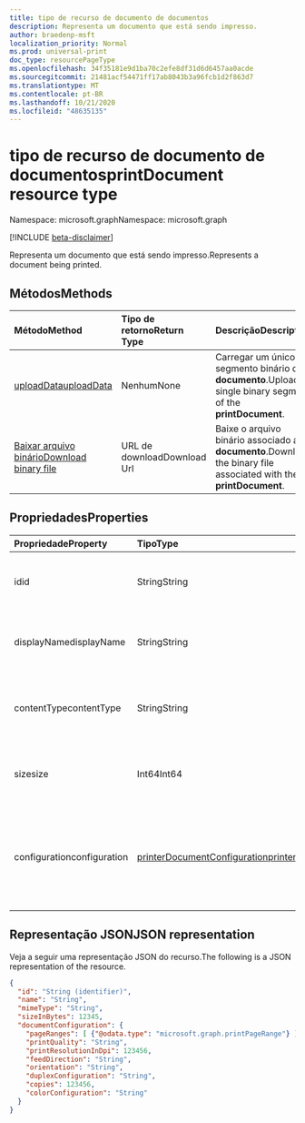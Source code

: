 ```yaml
---
title: tipo de recurso de documento de documentos
description: Representa um documento que está sendo impresso.
author: braedenp-msft
localization_priority: Normal
ms.prod: universal-print
doc_type: resourcePageType
ms.openlocfilehash: 34f35181e9d1ba70c2efe8df31d6d6457aa0acde
ms.sourcegitcommit: 21481acf54471ff17ab8043b3a96fcb1d2f863d7
ms.translationtype: MT
ms.contentlocale: pt-BR
ms.lasthandoff: 10/21/2020
ms.locfileid: "48635135"
---
```

# <a name="printdocument-resource-type"></a><span data-ttu-id="78e9f-103">tipo de recurso de documento de documentos</span><span class="sxs-lookup"><span data-stu-id="78e9f-103">printDocument resource type</span></span>

<span data-ttu-id="78e9f-104">Namespace: microsoft.graph</span><span class="sxs-lookup"><span data-stu-id="78e9f-104">Namespace: microsoft.graph</span></span>

[!INCLUDE [beta-disclaimer](../../includes/beta-disclaimer.md)]

<span data-ttu-id="78e9f-105">Representa um documento que está sendo impresso.</span><span class="sxs-lookup"><span data-stu-id="78e9f-105">Represents a document being printed.</span></span>

## <a name="methods"></a><span data-ttu-id="78e9f-106">Métodos</span><span class="sxs-lookup"><span data-stu-id="78e9f-106">Methods</span></span>

| <span data-ttu-id="78e9f-107">Método</span><span class="sxs-lookup"><span data-stu-id="78e9f-107">Method</span></span>       | <span data-ttu-id="78e9f-108">Tipo de retorno</span><span class="sxs-lookup"><span data-stu-id="78e9f-108">Return Type</span></span> | <span data-ttu-id="78e9f-109">Descrição</span><span class="sxs-lookup"><span data-stu-id="78e9f-109">Description</span></span> |
|:-------------|:------------|:------------|
| [<span data-ttu-id="78e9f-110">uploadData</span><span class="sxs-lookup"><span data-stu-id="78e9f-110">uploadData</span></span>](../api/printdocument-uploaddata.md) | <span data-ttu-id="78e9f-111">Nenhum</span><span class="sxs-lookup"><span data-stu-id="78e9f-111">None</span></span> | <span data-ttu-id="78e9f-112">Carregar um único segmento binário do **documento**.</span><span class="sxs-lookup"><span data-stu-id="78e9f-112">Upload a single binary segment of the **printDocument**.</span></span> |
| [<span data-ttu-id="78e9f-113">Baixar arquivo binário</span><span class="sxs-lookup"><span data-stu-id="78e9f-113">Download binary file</span></span>](../api/printdocument-get-file.md) | <span data-ttu-id="78e9f-114">URL de download</span><span class="sxs-lookup"><span data-stu-id="78e9f-114">Download Url</span></span> | <span data-ttu-id="78e9f-115">Baixe o arquivo binário associado ao **documento**.</span><span class="sxs-lookup"><span data-stu-id="78e9f-115">Download the binary file associated with the **printDocument**.</span></span> |

## <a name="properties"></a><span data-ttu-id="78e9f-116">Propriedades</span><span class="sxs-lookup"><span data-stu-id="78e9f-116">Properties</span></span>
| <span data-ttu-id="78e9f-117">Propriedade</span><span class="sxs-lookup"><span data-stu-id="78e9f-117">Property</span></span>     | <span data-ttu-id="78e9f-118">Tipo</span><span class="sxs-lookup"><span data-stu-id="78e9f-118">Type</span></span>        | <span data-ttu-id="78e9f-119">Descrição</span><span class="sxs-lookup"><span data-stu-id="78e9f-119">Description</span></span> |
|:-------------|:------------|:------------|
|<span data-ttu-id="78e9f-120">id</span><span class="sxs-lookup"><span data-stu-id="78e9f-120">id</span></span>|<span data-ttu-id="78e9f-121">String</span><span class="sxs-lookup"><span data-stu-id="78e9f-121">String</span></span>|<span data-ttu-id="78e9f-122">O identificador do documento.</span><span class="sxs-lookup"><span data-stu-id="78e9f-122">The document's identifier.</span></span> <span data-ttu-id="78e9f-123">Somente leitura.</span><span class="sxs-lookup"><span data-stu-id="78e9f-123">Read-only.</span></span>|
|<span data-ttu-id="78e9f-124">displayName</span><span class="sxs-lookup"><span data-stu-id="78e9f-124">displayName</span></span>|<span data-ttu-id="78e9f-125">String</span><span class="sxs-lookup"><span data-stu-id="78e9f-125">String</span></span>|<span data-ttu-id="78e9f-126">O nome do documento.</span><span class="sxs-lookup"><span data-stu-id="78e9f-126">The document's name.</span></span> <span data-ttu-id="78e9f-127">Somente leitura.</span><span class="sxs-lookup"><span data-stu-id="78e9f-127">Read-only.</span></span>|
|<span data-ttu-id="78e9f-128">contentType</span><span class="sxs-lookup"><span data-stu-id="78e9f-128">contentType</span></span>|<span data-ttu-id="78e9f-129">String</span><span class="sxs-lookup"><span data-stu-id="78e9f-129">String</span></span>|<span data-ttu-id="78e9f-130">O tipo de conteúdo do documento (MIME).</span><span class="sxs-lookup"><span data-stu-id="78e9f-130">The document's content (MIME) type.</span></span> <span data-ttu-id="78e9f-131">Somente leitura.</span><span class="sxs-lookup"><span data-stu-id="78e9f-131">Read-only.</span></span>|
|<span data-ttu-id="78e9f-132">size</span><span class="sxs-lookup"><span data-stu-id="78e9f-132">size</span></span>|<span data-ttu-id="78e9f-133">Int64</span><span class="sxs-lookup"><span data-stu-id="78e9f-133">Int64</span></span>|<span data-ttu-id="78e9f-134">O tamanho do documento em bytes.</span><span class="sxs-lookup"><span data-stu-id="78e9f-134">The document's size in bytes.</span></span> <span data-ttu-id="78e9f-135">Somente leitura.</span><span class="sxs-lookup"><span data-stu-id="78e9f-135">Read-only.</span></span>|
|<span data-ttu-id="78e9f-136">configuration</span><span class="sxs-lookup"><span data-stu-id="78e9f-136">configuration</span></span>|[<span data-ttu-id="78e9f-137">printerDocumentConfiguration</span><span class="sxs-lookup"><span data-stu-id="78e9f-137">printerDocumentConfiguration</span></span>](printerdocumentconfiguration.md) |<span data-ttu-id="78e9f-138">Um grupo de configurações que uma impressora deve usar para imprimir um documento.</span><span class="sxs-lookup"><span data-stu-id="78e9f-138">A group of settings that a printer should use to print a document.</span></span> <span data-ttu-id="78e9f-139">Somente leitura.</span><span class="sxs-lookup"><span data-stu-id="78e9f-139">Read-only.</span></span>|

## <a name="json-representation"></a><span data-ttu-id="78e9f-140">Representação JSON</span><span class="sxs-lookup"><span data-stu-id="78e9f-140">JSON representation</span></span>

<span data-ttu-id="78e9f-141">Veja a seguir uma representação JSON do recurso.</span><span class="sxs-lookup"><span data-stu-id="78e9f-141">The following is a JSON representation of the resource.</span></span>

<!-- {
  "blockType": "resource",
  "optionalProperties": [

  ],
  "@odata.type": "microsoft.graph.printDocument"
}-->

```json
{
  "id": "String (identifier)",
  "name": "String",
  "mimeType": "String",
  "sizeInBytes": 12345,
  "documentConfiguration": {
    "pageRanges": [ {"@odata.type": "microsoft.graph.printPageRange"} ],
    "printQuality": "String",
    "printResolutionInDpi": 123456,
    "feedDirection": "String",
    "orientation": "String",
    "duplexConfiguration": "String",
    "copies": 123456,
    "colorConfiguration": "String"
  }
}

```



